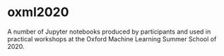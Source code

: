 # oxml2020
A number of Jupyter notebooks produced by participants and used in practical workshops at the Oxford Machine Learning Summer School of 2020.

